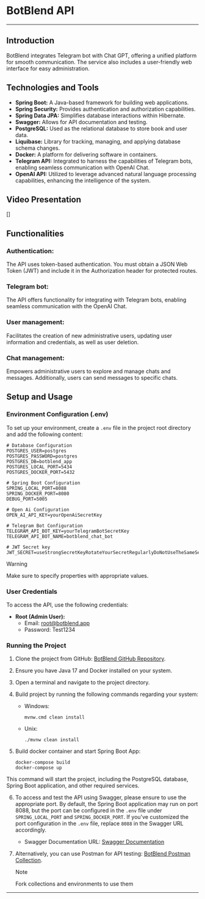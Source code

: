 # BotBlend API

---

## Introduction

BotBlend integrates Telegram bot with Chat GPT, offering a unified platform for smooth communication.
The service also includes a user-friendly web interface for easy administration.

## Technologies and Tools

- **Spring Boot:** A Java-based framework for building web applications.
- **Spring Security:** Provides authentication and authorization capabilities.
- **Spring Data JPA:** Simplifies database interactions within Hibernate.
- **Swagger:** Allows for API documentation and testing.
- **PostgreSQL:** Used as the relational database to store book and user data.
- **Liquibase:** Library for tracking, managing, and applying database schema changes.
- **Docker:** A platform for delivering software in containers.
- **Telegram API:** Integrated to harness the capabilities of Telegram bots, enabling seamless communication with OpenAI Chat.
- **OpenAI API:** Utilized to leverage advanced natural language processing capabilities, enhancing the intelligence of the system.

## Video Presentation

[![]()]

## Functionalities

### Authentication:

The API uses token-based authentication. You must obtain a JSON Web Token (JWT) and include it in the Authorization
header for protected routes.

### Telegram bot:

The API offers functionality for integrating with Telegram bots, enabling seamless communication with the OpenAI Chat.

### User management:

Facilitates the creation of new administrative users, updating user information and credentials, as well as user deletion.


### Chat management:

Empowers administrative users to explore and manage chats and messages. Additionally, users can send messages to specific chats.

## Setup and Usage

### Environment Configuration (.env)

To set up your environment, create a `.env` file in the project root directory and add the following content:

```.env
# Database Configuration
POSTGRES_USER=postgres
POSTGRES_PASSWORD=postgres
POSTGRES_DB=botblend_app
POSTGRES_LOCAL_PORT=5434
POSTGRES_DOCKER_PORT=5432

# Spring Boot Configuration
SPRING_LOCAL_PORT=8088
SPRING_DOCKER_PORT=8080
DEBUG_PORT=5005

# Open Ai Configuration
OPEN_AI_API_KEY=yourOpenAiSecretKey

# Telegram Bot Configuration
TELEGRAM_API_BOT_KEY=yourTelegramBotSecretKey
TELEGRAM_API_BOT_NAME=botblend_chat_bot

# JWT Secret key
JWT_SECRET=useStrongSecretKeyRotateYourSecretRegularlyDoNotUseTheSameSecretForMultipleJWTs

```
> [!WARNING]
> Make sure to specify properties with appropriate values.

### User Credentials

To access the API, use the following credentials:

- **Root (Admin User):**
    - Email: root@botblend.app
    - Password: Test1234

### Running the Project

1. Clone the project from
   GitHub: [BotBlend GitHub Repository](https://github.com/Dimagaa/botblend).

2. Ensure you have Java 17 and Docker installed on your system.

3. Open a terminal and navigate to the project directory.

4. Build project by running the following commands regarding your system:
    - Windows:
      ```
      mvnw.cmd clean install
      ```

    - Unix:
      ```
      ./mvnw clean install
      ```

5. Build docker container and start Spring Boot App:
   ```
   docker-compose build
   docker-compose up
   ```
This command will start the project, including the PostgreSQL database, Spring Boot application, and other required
services.

6. To access and test the API using Swagger, please ensure to use the appropriate port. By default, the Spring Boot
   application may run on port 8088, but the port can be configured in the `.env` file under `SPRING_LOCAL_PORT`
   and `SPRING_DOCKER_PORT`. If you've customized the port configuration in the `.env` file, replace `8088` in the
   Swagger URL accordingly.

    - Swagger Documentation URL: [Swagger Documentation](http://localhost:<PORT>/api/swagger-ui/index.html#/)

7. Alternatively, you can use Postman for API
   testing: [BotBlend Postman Collection](https://www.postman.com/lively-spaceship-141404/workspace/botblend).
   >[!NOTE]
   >Fork collections and environments to use them
   
---
